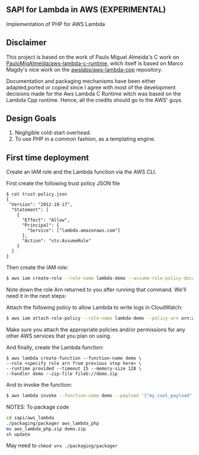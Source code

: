 ## SAPI for Lambda in AWS (EXPERIMENTAL)

Implementation of PHP for AWS Lambda

## Disclaimer
This project is based on the work of Paulo Miguel Almeida's C work on [PauloMigAlmeida/aws-lambda-c-runtime](https://github.com/PauloMigAlmeida/aws-lambda-c-runtime),
witch itself is based on Marco Magdy's nice work on the [awslabs/aws-lambda-cpp](https://github.com/awslabs/aws-lambda-cpp)
repository.

Documentation and packaging mechanisms have been either adapted,ported or copied since I agree with most of the development
decisions made for the Aws Lambda C Runtime witch was based on the Lambda Cpp runtime.
Hence, all the credits should go to the AWS' guys.

## Design Goals
1. Negligible cold-start overhead.
2. To use PHP in a common fashion, as a templating engine.

## First time deployment
Create an IAM role and the Lambda function via the AWS CLI.

First create the following trust policy JSON file

```
$ cat trust-policy.json
{
 "Version": "2012-10-17",
  "Statement": [
    {
      "Effect": "Allow",
      "Principal": {
        "Service": ["lambda.amazonaws.com"]
      },
      "Action": "sts:AssumeRole"
    }
  ]
}
```

Then create the IAM role:

```bash
$ aws iam create-role --role-name lambda-demo --assume-role-policy-document file://trust-policy.json
```

Note down the role Arn returned to you after running that command. We'll need it in the next steps:

Attach the following policy to allow Lambda to write logs in CloudWatch:
```bash
$ aws iam attach-role-policy --role-name lambda-demo --policy-arn arn:aws:iam::aws:policy/service-role/AWSLambdaBasicExecutionRole
```

Make sure you attach the appropriate policies and/or permissions for any other AWS services that you plan on using.

And finally, create the Lambda function:

```
$ aws lambda create-function --function-name demo \
--role <specify role arn from previous step here> \
--runtime provided --timeout 15 --memory-size 128 \
--handler demo --zip-file fileb://demo.zip
```

And to invoke the function:
```bash
$ aws lambda invoke --function-name demo --payload '{"my_cool_payload":"yay!"}' output.txt
```

NOTES: To package code
```bash
cd sapi/aws_lambda
./packaging/packager aws_lambda_php
mv aws_lambda_php.zip demo.zip
sh update
```
May need to `chmod u+x ./packaging/packager`



